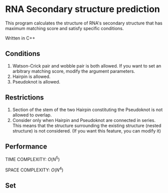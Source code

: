 # RNA Secondary structure prediction
This program calculates the structure of RNA's secondary structure that has maximum matching score and satisfy specific conditions.

Written in C++

## Conditions
1. Watson-Crick pair and wobble pair is both allowed. If you want to set an arbitrary matching score, modify the argument parameters.
1. Hairpin is allowed.
1. Pseudoknot is allowed.

## Restrictions
1. Section of the stem of the two Hairpin constituting the Pseudoknot is not allowed to overlap.
1. Consider only when Hairpin and Pseudoknot are connected in series. This means that the structure surrounding the existing structure (nested structure) is not considered. (If you want this feature, you can modify it)

## Performance
TIME COMPLEXITY: $O(N^5)$

SPACE COMPLEXITY: $O(N^4)$

## Set